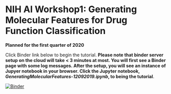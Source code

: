 # NIH AI Workshop1: Generating Molecular Features for Drug Function Classification  
**Planned for the first quarter of 2020**

Click Binder link below to begin the tutorial. **Please note that binder server setup on the cloud will take < 3 minutes at most. You will first see a Binder page with some log messages. After the setup, you will see an instance of Jupyer notebook in your browser. Click the Jupyter notebook, *GeneratingMolecularFeatures-12092019.ipynb*, to being the tutorial**.

[![Binder](https://mybinder.org/badge_logo.svg)](https://mybinder.org/v2/gh/ravichas/SRWkshp1/master)
